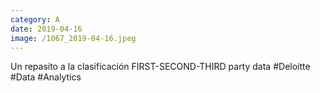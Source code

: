 ```yaml
--- 
category: A 
date: 2019-04-16 
image: /1067_2019-04-16.jpeg 
--- 
```


Un repasito a la clasificación FIRST-SECOND-THIRD party data #Deloitte #Data #Analytics